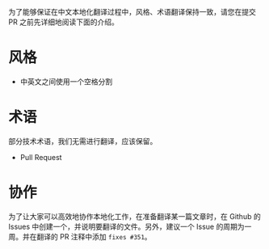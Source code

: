 为了能够保证在中文本地化翻译过程中，风格、术语翻译保持一致，请您在提交 PR 之前先详细地阅读下面的介绍。

# 风格

* 中英文之间使用一个空格分割

# 术语

部分技术术语，我们无需进行翻译，应该保留。

* Pull Request

# 协作

为了让大家可以高效地协作本地化工作，在准备翻译某一篇文章时，在 Github 的 Issues 中创建一个，并说明要翻译的文件。另外，建议一个 Issue 的周期为一周。并在翻译的 PR 注释中添加 `fixes #351`。
